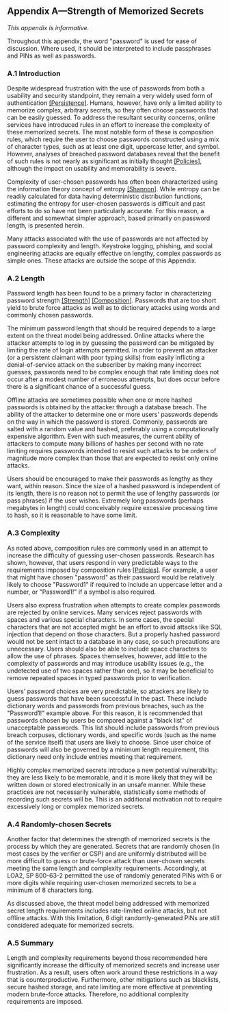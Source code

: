 <a name="appA"></a>

## Appendix A&mdash;Strength of Memorized Secrets

*This appendix is informative.*

Throughout this appendix, the word "password" is used for ease of discussion. Where used, it should be interpreted to include passphrases and PINs as well as passwords.

### A.1 Introduction

Despite widespread frustration with the use of passwords from both a usability and security standpoint, they remain a very widely used form of authentication [[Persistence]](#persistence). Humans, however, have only a limited ability to memorize complex, arbitrary secrets, so they often choose passwords that can be easily guessed. To address the resultant security concerns, online services have introduced rules in an effort to increase the complexity of these memorized secrets. The most notable form of these is composition rules, which require the user to choose passwords constructed using a mix of character types, such as at least one digit, uppercase letter, and symbol. However, analyses of breached password databases reveal that the benefit of such rules is not nearly as significant as initially thought [[Policies]](#policies), although the impact on usability and memorability is severe.

Complexity of user-chosen passwords has often been characterized using the information theory concept of entropy [[Shannon]](#shannon). While entropy can be readily calculated for data having deterministic distribution functions, estimating the entropy for user-chosen passwords is difficult and past efforts to do so have not been particularly accurate. For this reason, a different and somewhat simpler approach, based primarily on password length, is presented herein.

Many attacks associated with the use of passwords are not affected by password complexity and length. Keystroke logging, phishing, and social engineering attacks are equally effective on lengthy, complex passwords as simple ones. These attacks are outside the scope of this Appendix.

### A.2 Length

Password length has been found to be a primary factor in characterizing password strength [[Strength]](#strength) [[Composition]](#composition). Passwords that are too short yield to brute force attacks as well as to dictionary attacks using words and commonly chosen passwords.

The minimum password length that should be required depends to a large extent on the threat model being addressed. Online attacks where the attacker attempts to log in by guessing the password can be mitigated by limiting the rate of login attempts permitted. In order to prevent an attacker (or a persistent claimant with poor typing skills) from easily inflicting a denial-of-service attack on the subscriber by making many incorrect guesses, passwords need to be complex enough that rate limiting does not occur after a modest number of erroneous attempts, but does occur before there is a significant chance of a successful guess.

Offline attacks are sometimes possible when one or more hashed passwords is obtained by the attacker through a database breach. The ability of the attacker to determine one or more users' passwords depends on the way in which the password is stored. Commonly, passwords are salted with a random value and hashed, preferably using a computationally expensive algorithm. Even with such measures, the current ability of attackers to compute many billions of hashes per second with no rate limiting requires passwords intended to resist such attacks to be orders of magnitude more complex than those that are expected to resist only online attacks.

Users should be encouraged to make their passwords as lengthy as they want, within reason. Since the size of a hashed password is independent of its length, there is no reason not to permit the use of lengthy passwords (or pass phrases) if the user wishes. Extremely long passwords (perhaps megabytes in length) could conceivably require excessive processing time to hash, so it is reasonable to have some limit.

### A.3 Complexity

As noted above, composition rules are commonly used in an attempt to increase the difficulty of guessing user-chosen passwords. Research has shown, however, that users respond in very predictable ways to the requirements imposed by composition rules [[Policies]](#policies). For example, a user that might have chosen "password" as their password would be relatively likely to choose "Password1" if required to include an uppercase letter and a number, or "Password1!" if a symbol is also required.

Users also express frustration when attempts to create complex passwords are rejected by online services. Many services reject passwords with spaces and various special characters. In some cases, the special characters that are not accepted might be an effort to avoid attacks like SQL injection that depend on those characters. But a properly hashed password would not be sent intact to a database in any case, so such precautions are unnecessary. Users should also be able to include space characters to allow the use of phrases. Spaces themselves, however, add little to the complexity of passwords and may introduce usability issues (e.g., the undetected use of two spaces rather than one), so it may be beneficial to remove repeated spaces in typed passwords prior to verification.

Users' password choices are very predictable, so attackers are likely to guess passwords that have been successful in the past. These include dictionary words and passwords from previous breaches, such as the "Password1!" example above. For this reason, it is recommended that passwords chosen by users be compared against a "black list" of unacceptable passwords. This list should include passwords from previous breach corpuses, dictionary words, and specific words (such as the name of the service itself) that users are likely to choose. Since user choice of passwords will also be governed by a minimum length requirement, this dictionary need only include entries meeting that requirement.

Highly complex memorized secrets introduce a new potential vulnerability: they are less likely to be memorable, and it is more likely that they will be written down or stored electronically in an unsafe manner. While these practices are not necessarily vulnerable, statistically some methods of recording such secrets will be. This is an additional motivation not to require excessively long or complex memorized secrets.

### A.4 Randomly-chosen Secrets

Another factor that determines the strength of memorized secrets is the process by which they are generated. Secrets that are randomly chosen (in most cases by the verifier or CSP) and are uniformly distributed will be more difficult to guess or brute-force attack than user-chosen secrets meeting the same length and complexity requirements. Accordingly, at LOA2, SP 800-63-2 permitted the use of randomly generated PINs with 6 or more digits while requiring user-chosen memorized secrets to be a minimum of 8 characters long.

As discussed above, the threat model being addressed with memorized secret length requirements includes rate-limited online attacks, but not offline attacks. With this limitation, 6 digit randomly-generated PINs are still considered adequate for memorized secrets.

### A.5 Summary

Length and complexity requirements beyond those recommended here significantly increase the difficulty of memorized secrets and increase user frustration. As a result, users often work around these restrictions in a way that is counterproductive. Furthermore, other mitigations such as blacklists, secure hashed storage, and rate limiting are more effective at preventing modern brute-force attacks. Therefore, no additional complexity requirements are imposed.
